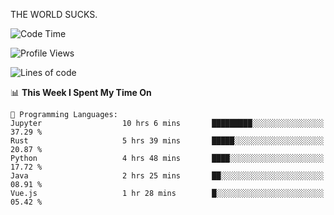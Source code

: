 THE WORLD SUCKS.

<!--START_SECTION:waka-->
![Code Time](http://img.shields.io/badge/Code%20Time-931%20hrs%2051%20mins-blue)

![Profile Views](http://img.shields.io/badge/Profile%20Views-0-blue)

![Lines of code](https://img.shields.io/badge/From%20Hello%20World%20I%27ve%20Written-1.5%20million%20lines%20of%20code-blue)

📊 **This Week I Spent My Time On** 

```text
💬 Programming Languages: 
Jupyter                  10 hrs 6 mins       █████████░░░░░░░░░░░░░░░░   37.29 % 
Rust                     5 hrs 39 mins       █████░░░░░░░░░░░░░░░░░░░░   20.87 % 
Python                   4 hrs 48 mins       ████░░░░░░░░░░░░░░░░░░░░░   17.72 % 
Java                     2 hrs 25 mins       ██░░░░░░░░░░░░░░░░░░░░░░░   08.91 % 
Vue.js                   1 hr 28 mins        █░░░░░░░░░░░░░░░░░░░░░░░░   05.42 % 
```


<!--END_SECTION:waka-->
